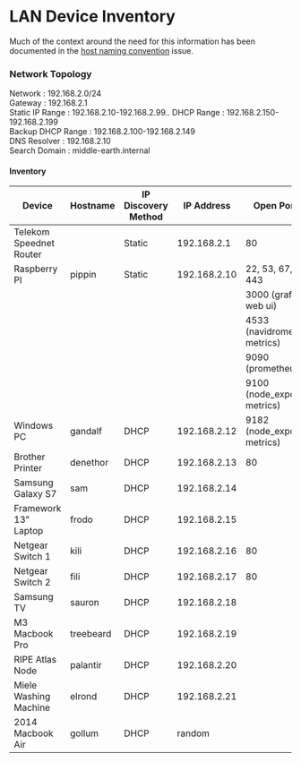 # LAN Device Inventory

Much of the context around the need for this information has been documented in the
[host naming convention][issue-72] issue.

[issue-72]: https://github.com/scottmuc/infrastructure/issues/72

### Network Topology

Network           : 192.168.2.0/24  
Gateway           : 192.168.2.1  
Static IP Range   : 192.168.2.10-192.168.2.99..
DHCP Range        : 192.168.2.150-192.168.2.199  
Backup DHCP Range : 192.168.2.100-192.168.2.149  
DNS Resolver      : 192.168.2.10  
Search Domain     : middle-earth.internal  

#### Inventory

| Device                  | Hostname  | IP Discovery Method | IP Address   | Open Ports                    |
|-------------------------|-----------|---------------------|--------------|-------------------------------|
| Telekom Speednet Router |           | Static              | 192.168.2.1  | 80                            |
| Raspberry PI            | pippin    | Static              | 192.168.2.10 | 22, 53, 67, 80, 443           |
|                         |           |                     |              | 3000 (grafana web ui)         |
|                         |           |                     |              | 4533 (navidrome metrics)      |
|                         |           |                     |              | 9090 (prometheus)             |
|                         |           |                     |              | 9100 (node_exporter metrics)  |
| Windows PC              | gandalf   | DHCP                | 192.168.2.12 | 9182 (node_exporter metrics)  |
| Brother Printer         | denethor  | DHCP                | 192.168.2.13 | 80                            |
| Samsung Galaxy S7       | sam       | DHCP                | 192.168.2.14 |                               |
| Framework 13" Laptop    | frodo     | DHCP                | 192.168.2.15 |                               |
| Netgear Switch 1        | kili      | DHCP                | 192.168.2.16 | 80                            |
| Netgear Switch 2        | fili      | DHCP                | 192.168.2.17 | 80                            |
| Samsung TV              | sauron    | DHCP                | 192.168.2.18 |                               |
| M3 Macbook Pro          | treebeard | DHCP                | 192.168.2.19 |                               |
| RIPE Atlas Node         | palantir  | DHCP                | 192.168.2.20 |                               |
| Miele Washing Machine   | elrond    | DHCP                | 192.168.2.21 |                               |
| 2014 Macbook Air        | gollum    | DHCP                | random       |                               |
